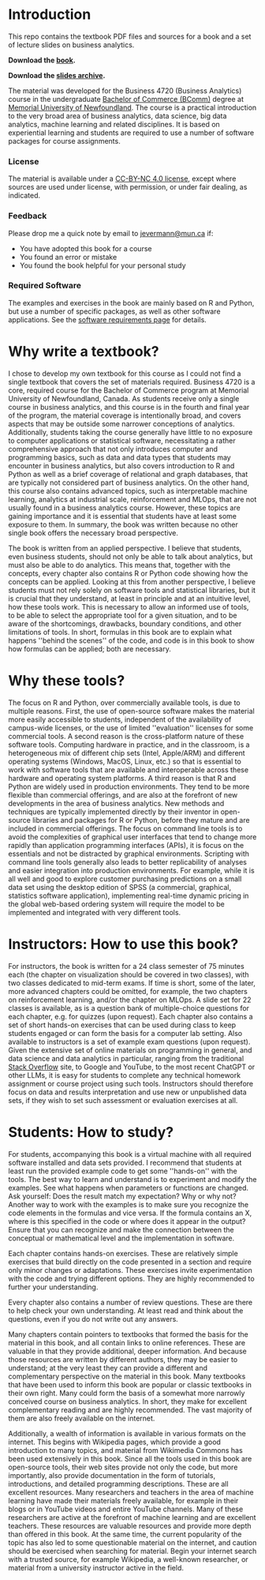 # Introduction 

This repo contains the textbook PDF files and sources for a book and a set of lecture slides on business analytics.

**Download the [book](busi4720.book.pdf).**

**Download the [slides archive](busi4720.slides.tar.gz).**

The material was developed for the Business 4720 (Business Analytics) course in the undergraduate [Bachelor of Commerce (BComm)](https://www.mun.ca/business/undergraduate/undergraduate-programs/) degree at [Memorial University of Newfoundland](https://www.mun.ca/). The course is a practical introduction to the very broad area of business analytics, data science, big data analytics, machine learning and related disciplines. It is based on experiential learning and students are required to use a number of software packages for course assignments.

### License 

The material is available under a [CC-BY-NC 4.0 license](https://creativecommons.org/licenses/by-nc/4.0/), except where sources are used under license, with permission, or under fair dealing, as indicated.

### Feedback

Please drop me a quick note by email to [jevermann@mun.ca](mailto:jevermann@mun.ca) if:
* You have adopted this book for a course
* You found an error or mistake
* You found the book helpful for your personal study

### Required Software

The examples and exercises in the book are mainly based on R and Python, but use a number of specific packages, as well as other software applications. See the [software requirements page](software.md) for details. 

# Why write a textbook?

I chose to develop my own textbook for this course as I could not find a single textbook that covers the set of materials required. Business 4720 is a core, required course for the Bachelor of Commerce program at Memorial University of Newfoundland, Canada. As students receive only a single course in business analytics, and this course is in the fourth and final year of the program, the material coverage is intentionally broad, and covers aspects that may be outside some narrower conceptions of analytics. Additionally, students taking the course generally have little to no exposure to computer applications or statistical software, necessitating a rather comprehensive approach that not only introduces computer and programming basics, such as data and data types that students may encounter in business analytics, but also covers introduction to R and Python as well as a brief coverage of relational and graph databases, that are typically not considered part of business analytics. On the other hand, this course also contains advanced topics, such as interpretable machine learning, analytics at industrial scale, reinforcement and MLOps, that are not usually found in a business analytics course. However, these topics are gaining importance and it is essential that students have at least some exposure to them. In summary, the book was written because no other single book offers the necessary broad perspective. 

The book is written from an applied perspective. I believe that students, even business students, should not only be able to talk about analytics, but must also be able to do analytics. This means that, together with the concepts, every chapter also contains R or Python code showing how the concepts can be applied. Looking at this from another perspective, I believe students must not rely solely on software tools and statistical libraries, but it is crucial that they understand, at least in principle and at an intuitive level, how these tools work. This is necessary to allow an informed use of tools, to be able to select the appropriate tool for a given situation, and to be aware of the shortcomings, drawbacks, boundary conditions, and other limitations of tools. In short, formulas in this book are to explain what happens ''behind the scenes'' of the code, and code is in this book to show how formulas can be applied; both are necessary.

# Why these tools?

The focus on R and Python, over commercially available tools, is due to multiple reasons. First, the use of open-source software makes the material more easily accessible to students, independent of the availability of campus-wide licenses, or the use of limited ''evaluation'' licenses for some commercial tools. A second reason is the cross-platform nature of these software tools. Computing hardware in practice, and in the classroom, is a heterogeneous mix of different chip sets (Intel, Apple/ARM) and different operating systems (Windows, MacOS, Linux, etc.) so that is essential to work with software tools that are available and interoperable across these hardware and operating system platforms. A third reason is that R and Python are widely used in production environments. They tend to be more flexible than commercial offerings, and are also at the forefront of new developments in the area of business analytics. New methods and techniques are typically implemented directly by their inventor in open-source libraries and packages for R or Python, before they mature and are included in commercial offerings. The focus on command line tools is to avoid the complexities of graphical user interfaces that tend to change more rapidly than application programming interfaces (APIs), it is focus on the essentials and not be distracted by graphical environments. Scripting with command line tools generally also leads to better replicability of analyses and easier integration into production environments. For example, while it is all well and good to explore customer purchasing predictions on a small data set using the desktop edition of SPSS (a commercial, graphical, statistics software application), implementing real-time dynamic pricing in the global web-based ordering system will require the model to be implemented and integrated with very different tools.

# Instructors: How to use this book?

For instructors, the book is written for a 24 class semester of 75 minutes each (the chapter on visualization should be covered in two classes), with two classes dedicated to mid-term exams. If time is short, some of the later, more advanced chapters could be omitted, for example, the two chapters on reinforcement learning, and/or the chapter on MLOps. A slide set for 22 classes is available, as is a question bank of multiple-choice questions for each chapter, e.g. for quizzes (upon request). Each chapter also contains a set of short hands-on exercises that can be used during class to keep students engaged or can form the basis for a computer lab setting. Also available to instructors is a set of example exam questions (upon request). Given the extensive set of online materials on programming in general, and data science and data analytics in particular, ranging from the traditional [Stack Overflow](https://stackoverflow.com/) site, to Google and YouTube, to the most recent ChatGPT or other LLMs, it is easy for students to complete any technical homework assignment or course project using such tools. Instructors should therefore focus on data and results interpretation and use new or unpublished data sets, if they wish to set such assessment or evaluation exercises at all. 

# Students: How to study?

For students, accompanying this book is a virtual machine with all required software installed and data sets provided. I recommend that students at least run the provided example code to get some ''hands-on'' with the tools. The best way to learn and understand is to experiment and modify the examples. See what happens when parameters or functions are changed. Ask yourself: Does the result match my expectation? Why or why not? Another way to work with the examples is to make sure you recognize the code elements in the formulas and vice versa. If the formula contains an X, where is this specified in the code or where does it appear in the output? Ensure that you can recognize and make the connection between the conceptual or mathematical level and the implementation in software.

Each chapter contains hands-on exercises. These are relatively simple exercises that build directly on the code presented in a section and require only minor changes or adaptations. These exercises invite experimentation with the code and trying different options. They are highly recommended to further your understanding.

Every chapter also contains a number of review questions. These are there to help check your own understanding. At least read and think about the questions, even if you do not write out any answers. 

Many chapters contain pointers to textbooks that formed the basis for the material in this book, and all contain links to online references. These are valuable in that they provide additional, deeper information. And because those resources are written by different authors, they may be easier to understand; at the very least they can provide a different and complementary perspective on the material in this book. Many textbooks that have been used to inform this book are popular or classic textbooks in their own right. Many could form the basis of a somewhat more narrowly conceived course on business analytics. In short, they make for excellent complementary reading and are highly recommended. The vast majority of them are also freely available on the internet.

Additionally, a wealth of information is available in various formats on the internet. This begins with Wikipedia pages, which provide a good introduction to many topics, and material from Wikimedia Commons has been used extensively in this book. Since all the tools used in this book are open-source tools, their web sites provide not only the code, but more importantly, also provide documentation in the form of tutorials, introductions, and detailed programming descriptions. These are all excellent resources. Many researchers and teachers in the area of machine learning have made their materials freely available, for example in their blogs or in YouTube videos and entire YouTube channels. Many of these researchers are active at the forefront of machine learning and are excellent teachers. These resources are valuable resources and provide more depth than offered in this book. At the same time, the current popularity of the topic has also led to some questionable material on the internet, and caution should be exercised when searching for material. Begin your internet search with a trusted source, for example Wikipedia, a well-known researcher, or material from a university instructor active in the field. 
